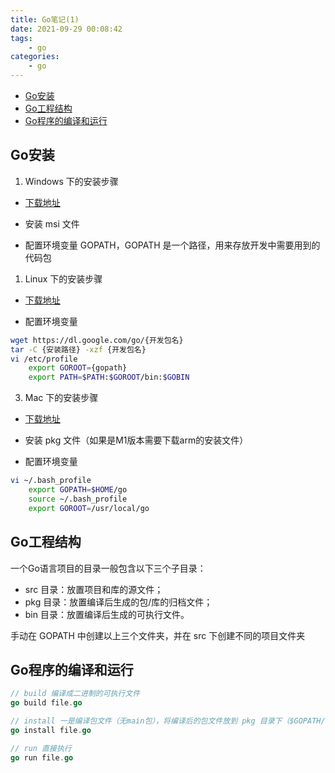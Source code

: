 ```yaml
---
title: Go笔记(1)
date: 2021-09-29 00:08:42
tags:
    - go
categories:
    - go
---
```


* [Go安装](#install)
* [Go工程结构](#struct)
* [Go程序的编译和运行](#compile)

### <h2 id="install">Go安装</h2>

1. Windows 下的安装步骤

- [下载地址](https://golang.google.cn/dl/)

- 安装 msi 文件

- 配置环境变量 GOPATH，GOPATH 是一个路径，用来存放开发中需要用到的代码包
	
1. Linux 下的安装步骤

- [下载地址](https://golang.google.cn/dl/) 

- 配置环境变量

``` bash
wget https://dl.google.com/go/{开发包名}
tar -C {安装路径} -xzf {开发包名}
vi /etc/profile
	export GOROOT={gopath}
	export PATH=$PATH:$GOROOT/bin:$GOBIN
```

3. Mac 下的安装步骤

- [下载地址](https://golang.google.cn/dl/)

- 安装 pkg 文件（如果是M1版本需要下载arm的安装文件）

- 配置环境变量

``` bash
vi ~/.bash_profile
	export GOPATH=$HOME/go
	source ~/.bash_profile
	export GOROOT=/usr/local/go
```

### <h2 id="struct">Go工程结构</h2>

一个Go语言项目的目录一般包含以下三个子目录：
* src 目录：放置项目和库的源文件；
* pkg 目录：放置编译后生成的包/库的归档文件；
* bin 目录：放置编译后生成的可执行文件。

手动在 GOPATH 中创建以上三个文件夹，并在 src 下创建不同的项目文件夹

### <h2 id="compile">Go程序的编译和运行</h2>

``` go
// build 编译成二进制的可执行文件
go build file.go

// install 一是编译包文件（无main包），将编译后的包文件放到 pkg 目录下（$GOPATH/pkg）。二是编译生成可执行文件（有main包），将可执行文件放到 bin 目录（$GOPATH/bin）
go install file.go

// run 直接执行
go run file.go

```

